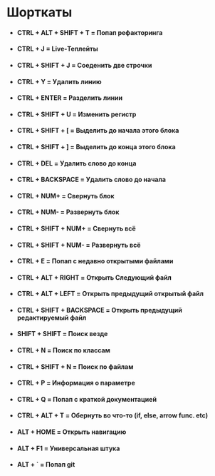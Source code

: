 # Шорткаты

+ #### CTRL + ALT + SHIFT + T = Попап рефакторинга
+ #### CTRL + J = Live-Теплейты
+ #### CTRL + SHIFT + J = Соеденить две строчки
+ #### CTRL + Y = Удалить линию
+ #### CTRL + ENTER = Разделить линии
+ #### CTRL + SHIFT + U = Изменить регистр
+ #### CTRL + SHIFT + [ = Выделить до начала этого блока
+ #### CTRL + SHIFT + ] = Выделить до конца этого блока
+ #### CTRL + DEL = Удалить слово до конца
+ #### CTRL + BACKSPACE = Удалить слово до начала
+ #### CTRL + NUM+ = Свернуть блок
+ #### CTRL + NUM- = Развернуть блок
+ #### CTRL + SHIFT + NUM+ = Свернуть всё
+ #### CTRL + SHIFT + NUM- = Развернуть всё
+ #### CTRL + E = Попап с недавно открытыми файлами
+ #### CTRL + ALT + RIGHT = Открыть Следующий файл
+ #### CTRL + ALT + LEFT = Открыть предыдущий открытый файл
+ #### CTRL + SHIFT + BACKSPACE = Открыть предыдущий редактируемый файл 
+ #### SHIFT + SHIFT = Поиск везде
+ #### CTRL + N = Поиск по классам
+ #### CTRL + SHIFT + N = Поиск по файлам
+ #### CTRL + P = Информация о параметре
+ #### CTRL + Q = Попап с краткой документацией
+ #### CTRL + ALT + T = Обернуть во что-то (if, else, arrow func. etc)
+ #### ALT + HOME = Открыть навигацию
+ #### ALT + F1 = Универсальная штука
+ #### ALT + ` = Попап git